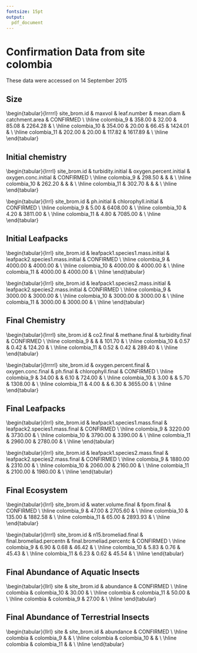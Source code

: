 ```yaml
---
fontsize: 15pt
output:
  pdf_document
---
```




# Confirmation Data from site **colombia**

These data were accessed on 14 September 2015

## Size

\begin{tabular}{lrrrrl}
 site\_brom.id & maxvol & leaf.number & mean.diam & catchment.area & CONFIRMED \\ 
  \hline colombia\_9 & 358.00 & 32.00 & 85.08 & 2264.28 &      \\ 
   \hline
colombia\_10 & 354.00 & 20.00 & 66.45 & 1424.01 &      \\ 
   \hline
colombia\_11 & 202.00 & 20.00 & 117.82 & 1617.89 &      \\ 
   \hline
\end{tabular}


## Initial chemistry

\begin{tabular}{lrrrl}
 site\_brom.id & turbidity.initial & oxygen.percent.initial & oxygen.conc.initial & CONFIRMED \\ 
  \hline colombia\_9 & 298.50 &  &  &      \\ 
   \hline
colombia\_10 & 262.20 &  &  &      \\ 
   \hline
colombia\_11 & 302.70 &  &  &      \\ 
   \hline
\end{tabular}


\begin{tabular}{lrrl}
 site\_brom.id & ph.initial & chlorophyll.initial & CONFIRMED \\ 
  \hline colombia\_9 & 5.00 & 6408.00 &      \\ 
   \hline
colombia\_10 & 4.20 & 3811.00 &      \\ 
   \hline
colombia\_11 & 4.80 & 7085.00 &      \\ 
   \hline
\end{tabular}

## Initial Leafpacks
\begin{tabular}{lrrl}
 site\_brom.id & leafpack1.species1.mass.initial & leafpack2.species1.mass.initial & CONFIRMED \\ 
  \hline colombia\_9 & 4000.00 & 4000.00 &      \\ 
   \hline
colombia\_10 & 4000.00 & 4000.00 &      \\ 
   \hline
colombia\_11 & 4000.00 & 4000.00 &      \\ 
   \hline
\end{tabular}

\begin{tabular}{lrrl}
 site\_brom.id & leafpack1.species2.mass.initial & leafpack2.species2.mass.initial & CONFIRMED \\ 
  \hline colombia\_9 & 3000.00 & 3000.00 &      \\ 
   \hline
colombia\_10 & 3000.00 & 3000.00 &      \\ 
   \hline
colombia\_11 & 3000.00 & 3000.00 &      \\ 
   \hline
\end{tabular}

## Final Chemistry
\begin{tabular}{lrrrl}
 site\_brom.id & co2.final & methane.final & turbidity.final & CONFIRMED \\ 
  \hline colombia\_9 &  &  & 101.70 &      \\ 
   \hline
colombia\_10 & 0.57 & 0.42 & 124.20 &      \\ 
   \hline
colombia\_11 & 0.52 & 0.42 & 289.40 &      \\ 
   \hline
\end{tabular}


\begin{tabular}{lrrrrl}
 site\_brom.id & oxygen.percent.final & oxygen.conc.final & ph.final & chlorophyll.final & CONFIRMED \\ 
  \hline colombia\_9 & 34.00 &  & 6.10 & 724.00 &      \\ 
   \hline
colombia\_10 & 3.00 &  & 5.70 & 1308.00 &      \\ 
   \hline
colombia\_11 & 4.00 &  & 6.30 & 3655.00 &      \\ 
   \hline
\end{tabular}

## Final Leafpacks
\begin{tabular}{lrrl}
 site\_brom.id & leafpack1.species1.mass.final & leafpack2.species1.mass.final & CONFIRMED \\ 
  \hline colombia\_9 & 3220.00 & 3730.00 &      \\ 
   \hline
colombia\_10 & 3790.00 & 3390.00 &      \\ 
   \hline
colombia\_11 & 2960.00 & 2780.00 &      \\ 
   \hline
\end{tabular}

\begin{tabular}{lrrl}
 site\_brom.id & leafpack1.species2.mass.final & leafpack2.species2.mass.final & CONFIRMED \\ 
  \hline colombia\_9 & 1880.00 & 2310.00 &      \\ 
   \hline
colombia\_10 & 2060.00 & 2160.00 &      \\ 
   \hline
colombia\_11 & 2100.00 & 1980.00 &      \\ 
   \hline
\end{tabular}

## Final Ecosystem
\begin{tabular}{lrrl}
 site\_brom.id & water.volume.final & fpom.final & CONFIRMED \\ 
  \hline colombia\_9 & 47.00 & 2705.60 &      \\ 
   \hline
colombia\_10 & 135.00 & 1882.58 &      \\ 
   \hline
colombia\_11 & 65.00 & 2893.93 &      \\ 
   \hline
\end{tabular}

\begin{tabular}{lrrrl}
 site\_brom.id & n15.bromeliad.final & final.bromeliad.percentn & final.bromeliad.percentc & CONFIRMED \\ 
  \hline colombia\_9 & 6.90 & 0.68 & 46.42 &      \\ 
   \hline
colombia\_10 & 5.83 & 0.76 & 45.43 &      \\ 
   \hline
colombia\_11 & 6.23 & 0.62 & 45.54 &      \\ 
   \hline
\end{tabular}

## Final Abundance of Aquatic Insects

\begin{tabular}{llrl}
 site & site\_brom.id & abundance & CONFIRMED \\ 
  \hline colombia & colombia\_10 & 30.00 &      \\ 
   \hline
colombia & colombia\_11 & 50.00 &      \\ 
   \hline
colombia & colombia\_9 & 27.00 &      \\ 
   \hline
\end{tabular}

## Final Abundance of Terrestrial Insects
\begin{tabular}{llrl}
 site & site\_brom.id & abundance & CONFIRMED \\ 
  \hline colombia & colombia\_9 &  &      \\ 
   \hline
colombia & colombia\_10 &  &      \\ 
   \hline
colombia & colombia\_11 &  &      \\ 
   \hline
\end{tabular}
